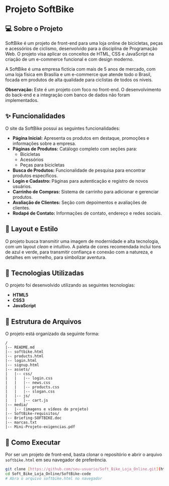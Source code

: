 # Projeto SoftBike

## 💻 Sobre o Projeto

SoftBike é um projeto de front-end para uma loja online de bicicletas, peças e acessórios de ciclismo, desenvolvido para a disciplina de Programação Web. O projeto visa aplicar os conceitos de HTML, CSS e JavaScript na criação de um e-commerce funcional e com design moderno.

A SoftBike é uma empresa fictícia com mais de 5 anos de mercado, com uma loja física em Brasília e um e-commerce que atende todo o Brasil, focada em produtos de alta qualidade para ciclistas de todos os níveis.

**Observação:** Este é um projeto com foco no front-end. O desenvolvimento do back-end e a integração com banco de dados não foram implementados.

## ✨ Funcionalidades

O site da SoftBike possui as seguintes funcionalidades:

* **Página Inicial:** Apresenta os produtos em destaque, promoções e informações sobre a empresa.
* **Páginas de Produtos:** Catálogo completo com seções para:
    * Bicicletas
    * Acessórios
    * Peças para bicicletas
* **Busca de Produtos:** Funcionalidade de pesquisa para encontrar produtos específicos.
* **Login e Cadastro:** Páginas para autenticação e registro de novos usuários.
* **Carrinho de Compras:** Sistema de carrinho para adicionar e gerenciar produtos.
* **Avaliação de Clientes:** Seção com depoimentos e avaliações de clientes.
* **Rodapé de Contato:** Informações de contato, endereço e redes sociais.

## 🎨 Layout e Estilo

O projeto busca transmitir uma imagem de modernidade e alta tecnologia, com um layout *clean* e intuitivo. A paleta de cores recomendada inclui tons de azul e verde, para transmitir confiança e conexão com a natureza, e detalhes em vermelho, para simbolizar aventura.

## 🚀 Tecnologias Utilizadas

O projeto foi desenvolvido utilizando as seguintes tecnologias:

* **HTML5**
* **CSS3**
* **JavaScript**

## 📂 Estrutura de Arquivos

O projeto está organizado da seguinte forma:

```
/
|-- README.md
|-- softbike.html
|-- products.html
|-- login.html
|-- signup.html
|-- assets/
|   |-- css/
|   |   |-- login.css
|   |   |-- news.css
|   |   |-- products.css
|   |   |-- slogan.css
|   |-- js/
|   |   |-- cart.js
|-- media/
|   |-- (imagens e vídeos do projeto)
|-- SoftBike-requisitos/
|-- Briefing-SOFTBIKE.doc
|-- marcas.txt
|-- Mini-Projeto-exigencias.pdf
```

## 🏃 Como Executar

Por ser um projeto de front-end, basta clonar o repositório e abrir o arquivo `softbike.html` em seu navegador de preferência.

```bash
git clone [https://github.com/seu-usuario/Soft_Bike_Loja_Online.git](https://github.com/seu-usuario/Soft_Bike_Loja_Online.git)
cd Soft_Bike_Loja_Online/SoftBike-code
# Abra o arquivo softbike.html no navegador
